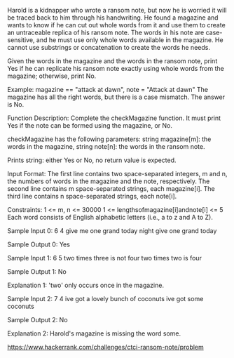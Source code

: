Harold is a kidnapper who wrote a ransom note,
but now he is worried it will be traced back to him through his handwriting.
He found a magazine and wants to know if he can cut out whole words from it
and use them to create an untraceable replica of his ransom note.
The words in his note are case-sensitive,
and he must use only whole words available in the magazine.
He cannot use substrings or concatenation to create the words he needs.

Given the words in the magazine and the words in the ransom note,
print Yes if he can replicate his ransom note exactly using whole words from the magazine;
otherwise, print No.

Example:
magazine == "attack at dawn", note = "Attack at dawn"
The magazine has all the right words, but there is a case mismatch. The answer is No.

Function Description:
Complete the checkMagazine function.
It must print Yes if the note can be formed using the magazine, or No.

checkMagazine has the following parameters:
string magazine[m]: the words in the magazine,
string note[n]: the words in the ransom note.

Prints string: either Yes or No, no return value is expected.

Input Format:
The first line contains two space-separated integers, m and n,
the numbers of words in the magazine and the note, respectively.
The second line contains m space-separated strings, each magazine[i].
The third line contains n space-separated strings, each note[i].

Constraints:
1 <= m, n <= 30000
1 <= lengthsofmagazine[i]andnote[i] <= 5
Each word consists of English alphabetic letters (i.e., a to z and A to Z).

Sample Input 0:
6 4
give me one grand today night
give one grand today

Sample Output 0: Yes

Sample Input 1:
6 5
two times three is not four
two times two is four

Sample Output 1: No

Explanation 1: 'two' only occurs once in the magazine.

Sample Input 2:
7 4
ive got a lovely bunch of coconuts
ive got some coconuts

Sample Output 2: No

Explanation 2: Harold's magazine is missing the word some.

https://www.hackerrank.com/challenges/ctci-ransom-note/problem
